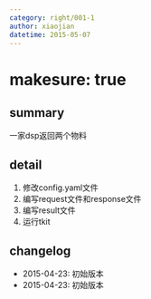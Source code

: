 ```yaml
---
category: right/001-1
author: xiaojian
datetime: 2015-05-07
---
```


# makesure: true

## summary

一家dsp返回两个物料

## detail

1. 修改config.yaml文件
1. 编写request文件和response文件
1. 编写result文件
1. 运行tkit

## changelog

- 2015-04-23: 初始版本
- 2015-04-23: 初始版本
